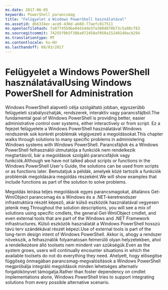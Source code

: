 ```yaml
---
ms.date: 2017-06-05
keywords: PowerShell parancsmag
title: "Felügyelet a Windows PowerShell használatával"
ms.assetid: db6334ec-ace6-436d-ab88-77aefc817511
ms.openlocfilehash: fa87745b9be04d14de37a308d870b73c5a98cf83
ms.sourcegitcommit: 74255f0b5f386a072458af058a15240140acb294
ms.translationtype: MT
ms.contentlocale: hu-HU
ms.lasthandoff: 08/03/2017
---
```

# <a name="using-windows-powershell-for-administration"></a><span data-ttu-id="a7db5-103">Felügyelet a Windows PowerShell használatával</span><span class="sxs-lookup"><span data-stu-id="a7db5-103">Using Windows PowerShell for Administration</span></span>
<span data-ttu-id="a7db5-104">Windows PowerShell alapvető célja szolgáltató jobban, egyszerűbb felügyeleti szabályozhatják, rendszerek, interaktív vagy parancsfájlból.</span><span class="sxs-lookup"><span data-stu-id="a7db5-104">The fundamental goal of Windows PowerShell is providing better, easier administrative control over systems, either interactively or from script.</span></span> <span data-ttu-id="a7db5-105">Ez a fejezet felügyelete a Windows PowerShell használatával Windows rendszerek sok konkrét problémák végigvezeti a megoldásokat.</span><span class="sxs-lookup"><span data-stu-id="a7db5-105">This chapter walks through solutions to many specific problems in administering Windows systems with Windows PowerShell.</span></span> <span data-ttu-id="a7db5-106">Parancsfájlok és a Windows PowerShell felhasználói útmutatója a funkciók nem rendelkezik megtartásról, bár a megoldások szolgáló parancsfájlok vagy funkciók.</span><span class="sxs-lookup"><span data-stu-id="a7db5-106">Although we have not talked about scripts or functions in the Windows PowerShell User's Guide, the solutions can be used from scripts or as functions later.</span></span> <span data-ttu-id="a7db5-107">Bemutatjuk a példák, amelyek közé tartozik a funkciók problémák megoldására megoldás részeként.</span><span class="sxs-lookup"><span data-stu-id="a7db5-107">We will show examples that include functions as part of the solution to solve problems.</span></span>

<span data-ttu-id="a7db5-108">Megoldás leírása teljes megoldások egyes parancsmagokat, általános Get-WmiObject parancsmag és a Windows és a .NET-keretrendszer infrastruktúra részét képező, akár külső eszközök használatával vegyesen jelenik meg.</span><span class="sxs-lookup"><span data-stu-id="a7db5-108">Throughout the solution descriptions, you will see a mix of solutions using specific cmdlets, the general Get-WmiObject cmdlet, and even external tools that are part of the Windows and .NET Framework infrastructures.</span></span> <span data-ttu-id="a7db5-109">Külső eszközök használatát a Windows PowerShell hosszú távú terv szándékával részét képezi.</span><span class="sxs-lookup"><span data-stu-id="a7db5-109">Use of external tools is part of the long-term design intent of Windows PowerShell.</span></span> <span data-ttu-id="a7db5-110">Akkor is, ahogy a rendszer növekszik, a felhasználók folyamatosan felmerülő olyan helyzetekben, ahol a rendelkezésre álló toolsets nem mindent van szükségük.</span><span class="sxs-lookup"><span data-stu-id="a7db5-110">Even as the system grows, users will continually encounter situations in which the available toolsets do not do everything they need.</span></span> <span data-ttu-id="a7db5-111">Ahelyett, hogy elősegítse függőség önmagában parancsmag-megvalósítások a Windows PowerShell megpróbálja integráló megoldások minden lehetséges alternatív forgatókönyvet támogatja.</span><span class="sxs-lookup"><span data-stu-id="a7db5-111">Rather than foster dependency on cmdlet implementations alone, Windows PowerShell tries to support integrating solutions from every possible alternative scenario.</span></span>


